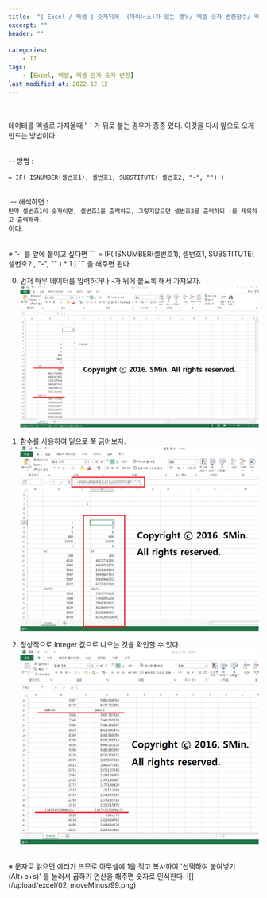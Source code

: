```yaml
---
title:  "[ Excel / 엑셀 ] 숫자뒤에 -(마이너스)가 있는 경우/ 엑셀 숫자 변환함수/ 엑셀 문자 숫자 변환"
excerpt: ""
header: ""

categories:
    - IT
tags:
    - [Excel, 엑셀, 엑셀 문자 숫자 변환]
last_modified_at: 2022-12-12
---
```


<br><br>
데이터를 엑셀로 가져올때 '-' 가 뒤로 붙는 경우가 종종 있다. 이것을 다시 앞으로 오게 만드는 방법이다.
​<br><br>


-- 방법 :
```
= IF( ISNUMBER(셀번호1), 셀번호1, SUBSTITUTE( 셀번호2, "-", "") )
```
​<br>
​
-- 해석하면 :​<br>
``만약 셀번호1이 숫자이면, 셀번호1을 출력하고, 그렇지않으면 셀번호2를 출력하되 -를 제외하고 출력해라.``
​<br>
이다.

<br>
※ '-' ​를 앞에 붙이고 싶다면
```
= IF( ISNUMBER(셀번호1), 셀번호1, SUBSTITUTE( 셀번호2 , "-", "" ) * 1 )
```
을 해주면 된다.​


00. 먼저 아무 데이터를 입력하거나 -가 뒤에 붙도록 해서 가져오자.​
![](/upload/excel/02_moveMinus/00.png)


01. 함수를 사용하여 밑으로 쭉 긁어보자.
![](/upload/excel/02_moveMinus/01.png)


02. 정상적으로 Integer 값으로 나오는 것을 확인할 수 있다.
![](/upload/excel/02_moveMinus/02.png)


<br>
※ 문자로 읽으면 에러가 뜨므로 아무셀에 1을 적고 복사하여 '선택하여 붙여넣기(Alt+e+s)' 를 눌러서 곱하기 연산을 해주면 숫자로 인식한다.
![](/upload/excel/02_moveMinus/99.png)
